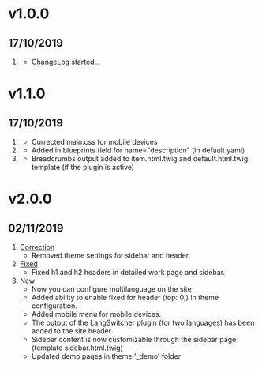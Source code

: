 # v1.0.0
## 17/10/2019

1. [](#new)
    * ChangeLog started...
  
# v1.1.0
## 17/10/2019

1. [](#correction)
    * Corrected main.css for mobile devices
2. [](#new)
    * Added in blueprints field for name="description" (in default.yaml)
3. [](#new)
    * Breadcrumbs output added to item.html.twig and default.html.twig template (if the plugin is active)
    
# v2.0.0
## 02/11/2019

1. [Correction](#correction)
    * Removed theme settings for sidebar and header.
1. [Fixed](#bugfix)
    * Fixed h1 and h2 headers in detailed work page and sidebar.
1. [New](#new)
    * Now you can configure multilanguage on the site
    * Added ability to enable fixed for header (top: 0;) in theme configuration.
    * Added mobile menu for mobile devices.
    * The output of the LangSwitcher plugin (for two languages) has been added to the site header
    * Sidebar content is now customizable through the sidebar page (template sidebar.html.twig)
    * Updated demo pages in theme '_demo' folder